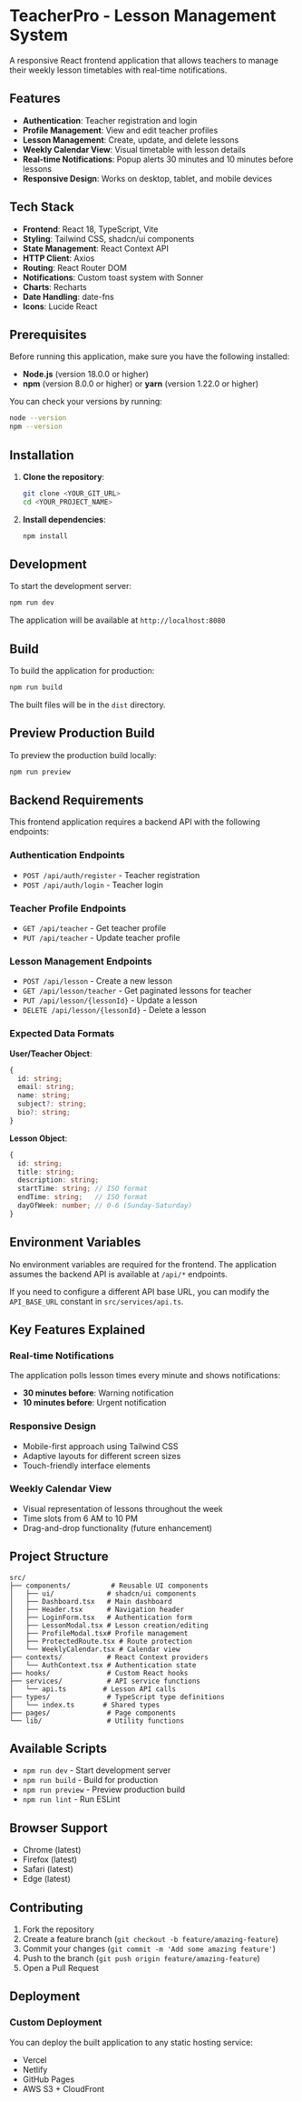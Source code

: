 
# TeacherPro - Lesson Management System

A responsive React frontend application that allows teachers to manage their weekly lesson timetables with real-time notifications.

## Features

- **Authentication**: Teacher registration and login
- **Profile Management**: View and edit teacher profiles
- **Lesson Management**: Create, update, and delete lessons
- **Weekly Calendar View**: Visual timetable with lesson details
- **Real-time Notifications**: Popup alerts 30 minutes and 10 minutes before lessons
- **Responsive Design**: Works on desktop, tablet, and mobile devices

## Tech Stack

- **Frontend**: React 18, TypeScript, Vite
- **Styling**: Tailwind CSS, shadcn/ui components
- **State Management**: React Context API
- **HTTP Client**: Axios
- **Routing**: React Router DOM
- **Notifications**: Custom toast system with Sonner
- **Charts**: Recharts
- **Date Handling**: date-fns
- **Icons**: Lucide React

## Prerequisites

Before running this application, make sure you have the following installed:

- **Node.js** (version 18.0.0 or higher)
- **npm** (version 8.0.0 or higher) or **yarn** (version 1.22.0 or higher)

You can check your versions by running:
```bash
node --version
npm --version
```

## Installation

1. **Clone the repository**:
   ```bash
   git clone <YOUR_GIT_URL>
   cd <YOUR_PROJECT_NAME>
   ```

2. **Install dependencies**:
   ```bash
   npm install
   ```

## Development

To start the development server:

```bash
npm run dev
```

The application will be available at `http://localhost:8080`

## Build

To build the application for production:

```bash
npm run build
```

The built files will be in the `dist` directory.

## Preview Production Build

To preview the production build locally:

```bash
npm run preview
```

## Backend Requirements

This frontend application requires a backend API with the following endpoints:

### Authentication Endpoints
- `POST /api/auth/register` - Teacher registration
- `POST /api/auth/login` - Teacher login

### Teacher Profile Endpoints
- `GET /api/teacher` - Get teacher profile
- `PUT /api/teacher` - Update teacher profile

### Lesson Management Endpoints
- `POST /api/lesson` - Create a new lesson
- `GET /api/lesson/teacher` - Get paginated lessons for teacher
- `PUT /api/lesson/{lessonId}` - Update a lesson
- `DELETE /api/lesson/{lessonId}` - Delete a lesson

### Expected Data Formats

**User/Teacher Object**:
```typescript
{
  id: string;
  email: string;
  name: string;
  subject?: string;
  bio?: string;
}
```

**Lesson Object**:
```typescript
{
  id: string;
  title: string;
  description: string;
  startTime: string; // ISO format
  endTime: string;   // ISO format
  dayOfWeek: number; // 0-6 (Sunday-Saturday)
}
```

## Environment Variables

No environment variables are required for the frontend. The application assumes the backend API is available at `/api/*` endpoints.

If you need to configure a different API base URL, you can modify the `API_BASE_URL` constant in `src/services/api.ts`.

## Key Features Explained

### Real-time Notifications
The application polls lesson times every minute and shows notifications:
- **30 minutes before**: Warning notification
- **10 minutes before**: Urgent notification

### Responsive Design
- Mobile-first approach using Tailwind CSS
- Adaptive layouts for different screen sizes
- Touch-friendly interface elements

### Weekly Calendar View
- Visual representation of lessons throughout the week
- Time slots from 6 AM to 10 PM
- Drag-and-drop functionality (future enhancement)

## Project Structure

```
src/
├── components/          # Reusable UI components
│   ├── ui/             # shadcn/ui components
│   ├── Dashboard.tsx   # Main dashboard
│   ├── Header.tsx      # Navigation header
│   ├── LoginForm.tsx   # Authentication form
│   ├── LessonModal.tsx # Lesson creation/editing
│   ├── ProfileModal.tsx# Profile management
│   ├── ProtectedRoute.tsx # Route protection
│   └── WeeklyCalendar.tsx # Calendar view
├── contexts/           # React Context providers
│   └── AuthContext.tsx # Authentication state
├── hooks/              # Custom React hooks
├── services/           # API service functions
│   └── api.ts         # Lesson API calls
├── types/              # TypeScript type definitions
│   └── index.ts       # Shared types
├── pages/              # Page components
└── lib/                # Utility functions
```

## Available Scripts

- `npm run dev` - Start development server
- `npm run build` - Build for production
- `npm run preview` - Preview production build
- `npm run lint` - Run ESLint

## Browser Support

- Chrome (latest)
- Firefox (latest)
- Safari (latest)
- Edge (latest)

## Contributing

1. Fork the repository
2. Create a feature branch (`git checkout -b feature/amazing-feature`)
3. Commit your changes (`git commit -m 'Add some amazing feature'`)
4. Push to the branch (`git push origin feature/amazing-feature`)
5. Open a Pull Request

## Deployment

### Custom Deployment
You can deploy the built application to any static hosting service:
- Vercel
- Netlify
- GitHub Pages
- AWS S3 + CloudFront

